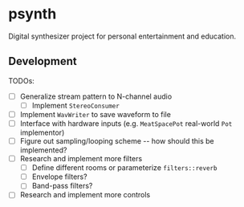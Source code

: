 # psynth

Digital synthesizer project for personal entertainment and education.

## Development

TODOs:

- [ ] Generalize stream pattern to N-channel audio
    - [ ] Implement `StereoConsumer`
- [ ] Implement `WavWriter` to save waveform to file
- [ ] Interface with hardware inputs (e.g. `MeatSpacePot` real-world `Pot` implementor)
- [ ] Figure out sampling/looping scheme -- how should this be implemented?
- [ ] Research and implement more filters
    - [ ] Define different rooms or parameterize `filters::reverb`
    - [ ] Envelope filters?
    - [ ] Band-pass filters?
- [ ] Research and implement more controls
